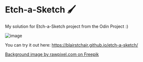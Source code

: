 # Etch-a-Sketch 🖌️
My solution for Etch-a-Sketch project from the Odin Project :) 

![image](https://github.com/user-attachments/assets/8b4f4812-4bdf-4e63-b9c7-21dec6790f48)

You can try it out here: https://blairstchair.github.io/etch-a-sketch/

<a href="https://www.freepik.com/free-vector/cat-lover-patterned-background-template_15080927.htm#fromView=search&page=1&position=26&uuid=00dd9260-0259-4812-8970-26d98f1d154b">Background image by rawpixel.com on Freepik</a>
